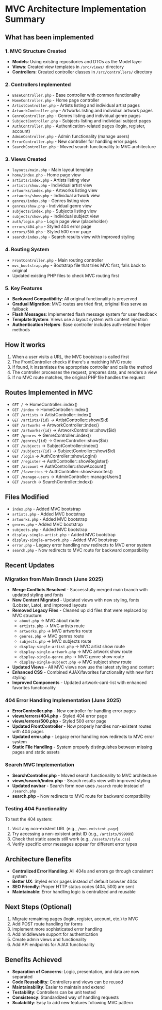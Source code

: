 # MVC Architecture Implementation Summary

## What has been implemented

### 1. MVC Structure Created

- **Models**: Using existing repositories and DTOs as the Model layer
- **Views**: Created view templates in `/src/views/` directory
- **Controllers**: Created controller classes in `/src/controllers/` directory

### 2. Controllers Implemented

- `BaseController.php` - Base controller with common functionality
- `HomeController.php` - Home page controller
- `ArtistController.php` - Artists listing and individual artist pages
- `ArtworkController.php` - Artworks listing and individual artwork pages
- `GenreController.php` - Genres listing and individual genre pages
- `SubjectController.php` - Subjects listing and individual subject pages
- `AuthController.php` - Authentication-related pages (login, register, account)
- `AdminController.php` - Admin functionality (manage users)
- `ErrorController.php` - New controller for handling error pages
- `SearchController.php` - Moved search functionality to MVC architecture

### 3. Views Created

- `layouts/main.php` - Main layout template
- `home/index.php` - Home page view
- `artists/index.php` - Artists listing view
- `artists/show.php` - Individual artist view
- `artworks/index.php` - Artworks listing view
- `artworks/show.php` - Individual artwork view
- `genres/index.php` - Genres listing view
- `genres/show.php` - Individual genre view
- `subjects/index.php` - Subjects listing view
- `subjects/show.php` - Individual subject view
- `auth/login.php` - Login page view (placeholder)
- `errors/404.php` - Styled 404 error page
- `errors/500.php` - Styled 500 error page
- `search/index.php` - Search results view with improved styling

### 4. Routing System

- `FrontController.php` - Main routing controller
- `mvc_bootstrap.php` - Bootstrap file that tries MVC first, falls back to original
- Updated existing PHP files to check MVC routing first

### 5. Key Features

- **Backward Compatibility**: All original functionality is preserved
- **Gradual Migration**: MVC routes are tried first, original files serve as fallback
- **Flash Messages**: Implemented flash message system for user feedback
- **Template System**: Views use a layout system with content injection
- **Authentication Helpers**: Base controller includes auth-related helper methods

## How it works

1. When a user visits a URL, the MVC bootstrap is called first
2. The FrontController checks if there's a matching MVC route
3. If found, it instantiates the appropriate controller and calls the method
4. The controller processes the request, prepares data, and renders a view
5. If no MVC route matches, the original PHP file handles the request

## Routes Implemented in MVC

- `GET /` → HomeController::index()
- `GET /index` → HomeController::index()
- `GET /artists` → ArtistController::index()
- `GET /artists/{id}` → ArtistController::show($id)
- `GET /artworks` → ArtworkController::index()
- `GET /artworks/{id}` → ArtworkController::show($id)
- `GET /genres` → GenreController::index()
- `GET /genres/{id}` → GenreController::show($id)
- `GET /subjects` → SubjectController::index()
- `GET /subjects/{id}` → SubjectController::show($id)
- `GET /login` → AuthController::showLogin()
- `GET /register` → AuthController::showRegister()
- `GET /account` → AuthController::showAccount()
- `GET /favorites` → AuthController::showFavorites()
- `GET /manage-users` → AdminController::manageUsers()
- `GET /search` → SearchController::index()

## Files Modified

- `index.php` - Added MVC bootstrap
- `artists.php` - Added MVC bootstrap
- `artworks.php` - Added MVC bootstrap
- `genres.php` - Added MVC bootstrap
- `subjects.php` - Added MVC bootstrap
- `display-single-artist.php` - Added MVC bootstrap
- `display-single-artwork.php` - Added MVC bootstrap
- `error.php` - Legacy error handling now redirects to MVC error system
- `search.php` - Now redirects to MVC route for backward compatibility

## Recent Updates

### Migration from Main Branch (June 2025)

- **Merge Conflicts Resolved** - Successfully merged main branch with updated styling and fonts
- **New Content Migrated** - Updated views with new styling, fonts (Lobster, Lato), and improved layouts
- **Removed Legacy Files** - Cleaned up old files that were replaced by MVC structure:
  - `about.php` → MVC about route
  - `artists.php` → MVC artists route
  - `artworks.php` → MVC artworks route
  - `genres.php` → MVC genres route
  - `subjects.php` → MVC subjects route
  - `display-single-artist.php` → MVC artist show route
  - `display-single-artwork.php` → MVC artwork show route
  - `display-single-genre.php` → MVC genre show route
  - `display-single-subject.php` → MVC subject show route
- **Updated Views** - All MVC views now use the latest styling and content
- **Enhanced CSS** - Combined AJAX/favorites functionality with new font styling
- **Improved Components** - Updated artwork-card-list with enhanced favorites functionality

### 404 Error Handling Implementation (June 2025)

- **ErrorController.php** - New controller for handling error pages
- **views/errors/404.php** - Styled 404 error page
- **views/errors/500.php** - Styled 500 error page
- **Updated FrontController** - Now properly handles non-existent routes with 404 pages
- **Updated error.php** - Legacy error handling now redirects to MVC error system
- **Static File Handling** - System properly distinguishes between missing pages and static assets

### Search MVC Implementation

- **SearchController.php** - Moved search functionality to MVC architecture
- **views/search/index.php** - Search results view with improved styling
- **Updated navbar** - Search form now uses `/search` route instead of `/search.php`
- **search.php** - Now redirects to MVC route for backward compatibility

### Testing 404 Functionality

To test the 404 system:

1. Visit any non-existent URL (e.g., `/non-existent-page`)
2. Try accessing a non-existent artist ID (e.g., `/artists/999999`)
3. Check that static assets still work (e.g., `/assets/style.css`)
4. Verify specific error messages appear for different error types

## Architecture Benefits

- **Centralized Error Handling**: All 404s and errors go through consistent system
- **Better UX**: Styled error pages instead of default browser 404s
- **SEO Friendly**: Proper HTTP status codes (404, 500) are sent
- **Maintainable**: Error handling logic is centralized and reusable

## Next Steps (Optional)

1. Migrate remaining pages (login, register, account, etc.) to MVC
2. Add POST route handling for forms
3. Implement more sophisticated error handling
4. Add middleware support for authentication
5. Create admin views and functionality
6. Add API endpoints for AJAX functionality

## Benefits Achieved

- **Separation of Concerns**: Logic, presentation, and data are now separated
- **Code Reusability**: Controllers and views can be reused
- **Maintainability**: Easier to maintain and extend
- **Testability**: Controllers can be unit tested
- **Consistency**: Standardized way of handling requests
- **Scalability**: Easy to add new features following MVC pattern
